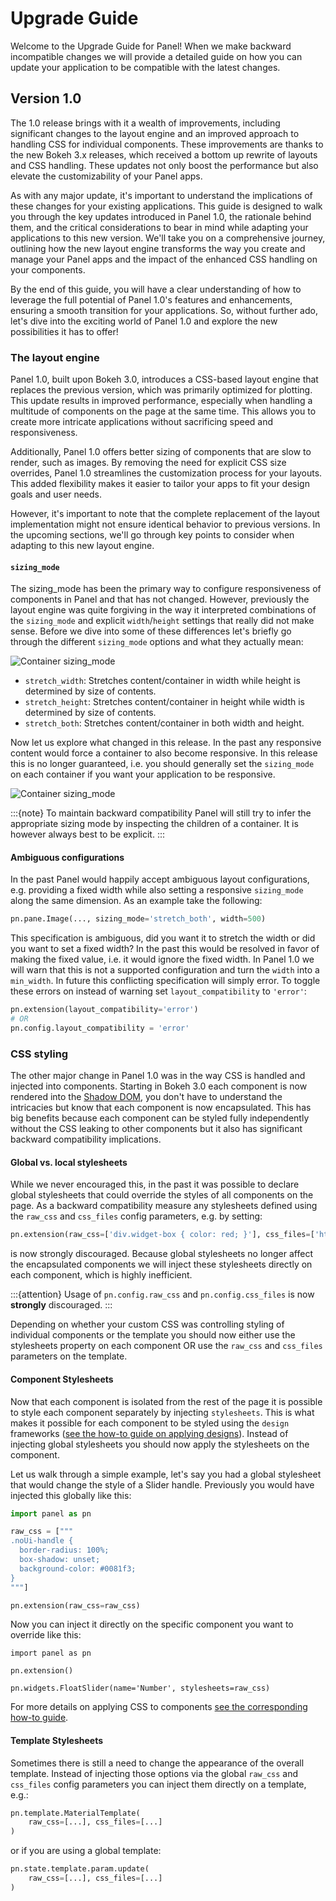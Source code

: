 # Upgrade Guide

Welcome to the Upgrade Guide for Panel! When we make backward incompatible changes we will provide a detailed guide on how you can update your application to be compatible with the latest changes.

## Version 1.0

The 1.0 release brings with it a wealth of improvements, including significant changes to the layout engine and an improved approach to handling CSS for individual components. These improvements are thanks to the new Bokeh 3.x releases, which received a bottom up rewrite of layouts and CSS handling. These updates not only boost the performance but also elevate the customizability of your Panel apps.

As with any major update, it's important to understand the implications of these changes for your existing applications. This guide is designed to walk you through the key updates introduced in Panel 1.0, the rationale behind them, and the critical considerations to bear in mind while adapting your applications to this new version. We'll take you on a comprehensive journey, outlining how the new layout engine transforms the way you create and manage your Panel apps and the impact of the enhanced CSS handling on your components.

By the end of this guide, you will have a clear understanding of how to leverage the full potential of Panel 1.0's features and enhancements, ensuring a smooth transition for your applications. So, without further ado, let's dive into the exciting world of Panel 1.0 and explore the new possibilities it has to offer!

### The layout engine

Panel 1.0, built upon Bokeh 3.0, introduces a CSS-based layout engine that replaces the previous version, which was primarily optimized for plotting. This update results in improved performance, especially when handling a multitude of components on the page at the same time. This allows you to create more intricate applications without sacrificing speed and responsiveness.

Additionally, Panel 1.0 offers better sizing of components that are slow to render, such as images. By removing the need for explicit CSS size overrides, Panel 1.0 streamlines the customization process for your layouts. This added flexibility makes it easier to tailor your apps to fit your design goals and user needs.

However, it's important to note that the complete replacement of the layout implementation might not ensure identical behavior to previous versions. In the upcoming sections, we'll go through key points to consider when adapting to this new layout engine.

#### `sizing_mode`

The sizing_mode has been the primary way to configure responsiveness of components in Panel and that has not changed. However, previously the layout engine was quite forgiving in the way it interpreted combinations of the `sizing_mode` and explicit `width`/`height` settings that really did not make sense. Before we dive into some of these differences let's briefly go through the different `sizing_mode` options and what they actually mean:

![Container sizing_mode](sizing_modes.svg)

- `stretch_width`: Stretches content/container in width while height is determined by size of contents.
- `stretch_height`: Stretches content/container in height while width is determined by size of contents.
- `stretch_both`: Stretches content/container in both width and height.

Now let us explore what changed in this release. In the past any responsive content would force a container to also become responsive. In this release this is no longer guaranteed, i.e. you should generally set the `sizing_mode` on each container if you want your application to be responsive.

![Container sizing_mode](container_sizing_mode.svg)

:::{note}
To maintain backward compatibility Panel will still try to infer the appropriate sizing mode by inspecting the children of a container. It is however always best to be explicit.
:::

#### Ambiguous configurations

In the past Panel would happily accept ambiguous layout configurations, e.g. providing a fixed width while also setting a responsive `sizing_mode` along the same dimension. As an example take the following:

```python
pn.pane.Image(..., sizing_mode='stretch_both', width=500)
```

This specification is ambiguous, did you want it to stretch the width or did you want to set a fixed width? In the past this would be resolved in favor of making the fixed value, i.e. it would ignore the fixed width. In Panel 1.0 we will warn that this is not a supported configuration and turn the `width` into a `min_width`. In future this conflicting specification will simply error. To toggle these errors on instead of warning set `layout_compatibility` to `'error'`:

```python
pn.extension(layout_compatibility='error')
# OR
pn.config.layout_compatibility = 'error'
```

### CSS styling

The other major change in Panel 1.0 was in the way CSS is handled and injected into components. Starting in Bokeh 3.0 each component is now rendered into the [Shadow DOM](https://developer.mozilla.org/en-US/docs/Web/API/Web_components/Using_shadow_DOM), you don't have to understand the intricacies but know that each component is now encapsulated. This has big benefits because each component can be styled fully independently without the CSS leaking to other components but it also has significant backward compatibility implications.

#### Global vs. local stylesheets

While we never encouraged this, in the past it was possible to declare global stylesheets that could override the styles of all components on the page. As a backward compatibility measure any stylesheets defined using the `raw_css` and `css_files` config parameters, e.g. by setting:

```python
pn.extension(raw_css=['div.widget-box { color: red; }'], css_files=['https://panel.holoviz.org/custom.css'])
```

is now strongly discouraged. Because global stylesheets no longer affect the encapsulated components we will inject these stylesheets directly on each component, which is highly inefficient.

:::{attention}
Usage of `pn.config.raw_css` and `pn.config.css_files` is now **strongly** discouraged.
:::

Depending on whether your custom CSS was controlling styling of individual components or the template you should now either use the stylesheets property on each component OR use the `raw_css` and `css_files` parameters on the template.

#### Component Stylesheets

Now that each component is isolated from the rest of the page it is possible to style each component separately by injecting `stylesheets`. This is what makes it possible for each component to be styled using the `design` frameworks ([see the how-to guide on applying designs](how_to/styling/design.md)). Instead of injecting global stylesheets you should now apply the stylesheets on the component.

Let us walk through a simple example, let's say you had a global stylesheet that would change the style of a Slider handle. Previously you would have injected this globally like this:

```python
import panel as pn

raw_css = ["""
.noUi-handle {
  border-radius: 100%;
  box-shadow: unset;
  background-color: #0081f3;
}
"""]

pn.extension(raw_css=raw_css)
```

Now you can inject it directly on the specific component you want to override like this:

```{pyodide}
import panel as pn

pn.extension()

pn.widgets.FloatSlider(name='Number', stylesheets=raw_css)
```

For more details on applying CSS to components [see the corresponding how-to guide](how_to/styling/apply_css.md).

#### Template Stylesheets

Sometimes there is still a need to change the appearance of the overall template. Instead of injecting those options via the global `raw_css` and `css_files` config parameters you can inject them directly on a template, e.g.:

```python
pn.template.MaterialTemplate(
    raw_css=[...], css_files=[...]
)
```

or if you are using a global template:

```python
pn.state.template.param.update(
    raw_css=[...], css_files=[...]
)
```
